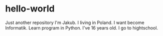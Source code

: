 # hello-world
Just another repository
I'm Jakub. I living in Poland. I want become Informatik. Learn program in Python. 
I've 16 years old. I go to hightschool.
